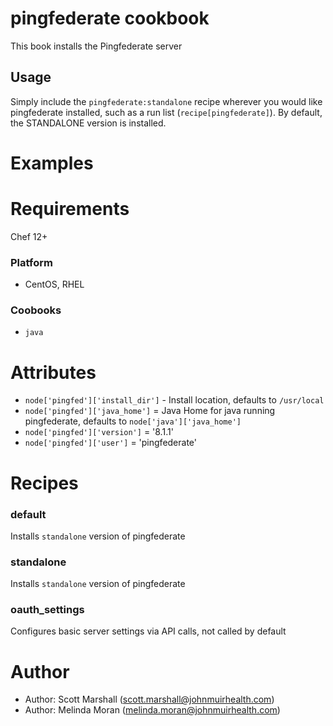 pingfederate cookbook
=======

This book installs the Pingfederate server 

Usage
-------
Simply include the `pingfederate:standalone` recipe wherever you would like pingfederate installed, such as a run list (`recipe[pingfederate]`). 
By default, the STANDALONE version is installed. 

Examples
========

Requirements
============
Chef 12+

### Platform
* CentOS, RHEL

### Coobooks
* `java`

Attributes
==========
* `node['pingfed']['install_dir']` - Install location, defaults to `/usr/local`
* `node['pingfed']['java_home']` = Java Home for java running pingfederate, defaults to `node['java']['java_home']`
* `node['pingfed']['version']` = '8.1.1'
* `node['pingfed']['user']` = 'pingfederate'

Recipes
=======

### default 

Installs `standalone` version of pingfederate

### standalone

Installs `standalone` version of pingfederate

### oauth_settings

Configures basic server settings via API calls, not called by default

Author
======

* Author: Scott Marshall (scott.marshall@johnmuirhealth.com)
* Author: Melinda Moran (melinda.moran@johnmuirhealth.com)
